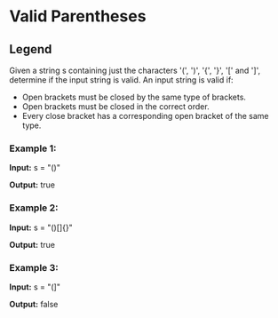 # Valid Parentheses
## Legend
Given a string s containing just the characters '(', ')', '{', '}', '[' and ']', determine if the input string is valid.
An input string is valid if:

- Open brackets must be closed by the same type of brackets. 
- Open brackets must be closed in the correct order.
- Every close bracket has a corresponding open bracket of the same type.



### Example 1:
**Input:** s = "()"

**Output:** true

### Example 2:

**Input:** s = "()[]{}"

**Output:** true

### Example 3:

__Input:__ s = "(]"

__Output:__ false
